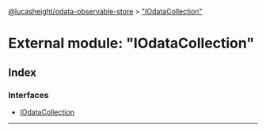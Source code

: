 [@lucasheight/odata-observable-store](../README.md) > ["IOdataCollection"](../modules/_iodatacollection_.md)

# External module: "IOdataCollection"

## Index

### Interfaces

* [IOdataCollection](../interfaces/_iodatacollection_.iodatacollection.md)

---

